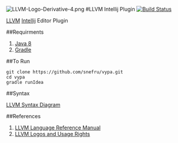 
![LLVM-Logo-Derivative-4.png](http://llvm.org/img/LLVM-Logo-Derivative-4.png)
#LLVM Intellij Plugin [![Build Status](https://travis-ci.org/snefru/vypa.svg?branch=master)](https://travis-ci.org/snefru/vypa)

[LLVM](http://llvm.org) [Intellij](http://www.jetbrains.org/pages/viewpage.action?pageId=983889) Editor Plugin

##Requirments

1. [Java 8](http://www.oracle.com/technetwork/java/javase/downloads/jdk8-downloads-2133151.html)
2. [Gradle](https://gradle.org)


##To Run
   
    git clone https://github.com/snefru/vypa.git
    cd vypa
    gradle runIdea


##Syntax

[LLVM Syntax Diagram](http://snefru.github.io/io.alef.llvm/syntax-diagrams.xhtml)

##References
1. [LLVM Language Reference Manual](http://llvm.org/docs/LangRef.html)
2. [LLVM Logos and Usage Rights](http://llvm.org/Logo.html)